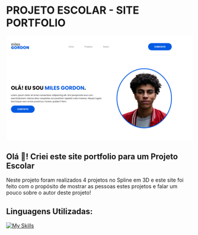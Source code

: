 # PROJETO ESCOLAR - SITE PORTFOLIO

<img src="images/Capturar.PNG">

## Olá 👋! Criei este site portfolio para um Projeto Escolar
Neste projeto foram realizados 4 projetos no Spline em 3D e este site foi feito com o propósito de mostrar as pessoas estes projetos e falar um pouco sobre o autor deste projeto!

## Linguagens Utilizadas:<br/>
[![My Skills](https://skillicons.dev/icons?i=js,html,css)](https://skillicons.dev)
